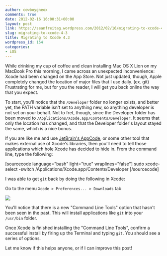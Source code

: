 ```yaml
---
author: cowboygneox
comments: true
date: 2012-02-16 16:00:31+00:00
layout: post
link: https://seanfreitag.wordpress.com/2012/02/16/migrating-to-xcode-4-3/
slug: migrating-to-xcode-4-3
title: Migrating to Xcode 4.3
wordpress_id: 154
categories:
- iOS
---
```


While drinking my cup of coffee and clean installing Mac OS X Lion on my MacBook Pro this morning, I came across an unexpected inconvenience: Xcode had been changed on the App Store. Not just updated, though, Apple completely changed the location of major files that I use daily. (ex. git) Frustrating for me, but for you the reader, I will get you back online the way that you expect.

To start, you'll notice that the `/Developer` folder no longer exists, and better yet, the PATH variable isn't set to anything new, so anything developer is not set on your behalf. Not to fret, though, since the Developer folder has been moved to `/Applications/Xcode.app/Contents/Developer`. It seems that only the location has changed, and that the Developer folder's layout stayed the same, which is a nice bonus.

If you are like me and use [JetBrain's AppCode](http://www.jetbrains.com/objc/), or some other tool that makes external use of Xcode's libraries, then you'll need to tell those applications which hole Xcode has decided to hide in. From the command line, type the following:

[sourcecode language="bash" light="true" wraplines="false"]
sudo xcode-select -switch /Applications/Xcode.app/Contents/Developer
[/sourcecode]

I was able to get `git` back by doing the following in Xcode:

Go to the menu `Xcode > Preferences... > Downloads` tab

[![](http://seanfreitag.files.wordpress.com/2012/02/screen-shot-2012-02-16-at-9-38-24-am1.png?w=300)](http://seanfreitag.files.wordpress.com/2012/02/screen-shot-2012-02-16-at-9-38-24-am1.png)

You'll notice that there is a new "Command Line Tools" option that hasn't been seen in the past. This will install applications like `git` into your `/usr/bin` folder.

Once Xcode is finished installing the "Command Line Tools", confirm a successful install by firing up the Terminal and typing `git`. You should see a series of options.

Let me know if this helps anyone, or if I can improve this post!
